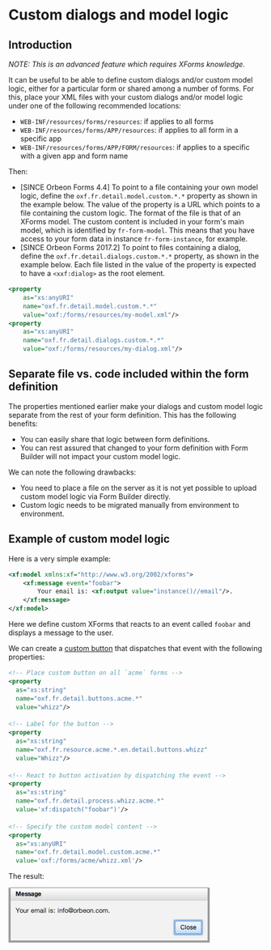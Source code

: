 # Custom dialogs and model logic

<!-- toc --> 

## Introduction

*NOTE: This is an advanced feature which requires XForms knowledge.*

It can be useful to be able to define custom dialogs and/or custom model logic, either for a particular form or shared among a number of forms. For this, place your XML files with your custom dialogs and/or model logic under one of the following recommended locations:

- `WEB-INF/resources/forms/resources`: if applies to all forms
- `WEB-INF/resources/forms/APP/resources`: if applies to all form in a specific app
- `WEB-INF/resources/forms/APP/FORM/resources`: if applies to a specific with a given app and form name

Then:

- [SINCE Orbeon Forms 4.4] To point to a file containing your own model logic, define the `oxf.fr.detail.model.custom.*.*` property as shown in the example below. The value of the property is a URL which points to a file containing the custom logic. The format of the file is that of an XForms model. The custom content is included in your form's main model, which is identified by `fr-form-model`. This means that you have access to your form data in instance `fr-form-instance`, for example.
- [SINCE Orbeon Forms 2017.2] To point to files containing a dialog, define the `oxf.fr.detail.dialogs.custom.*.*` property, as shown in the example below. Each file listed in the value of the property is expected to have a `<xxf:dialog>` as the root element.

```xml
<property
    as="xs:anyURI"
    name="oxf.fr.detail.model.custom.*.*"
    value="oxf:/forms/resources/my-model.xml"/>
<property
    as="xs:anyURI"
    name="oxf.fr.detail.dialogs.custom.*.*"
    value="oxf:/forms/resources/my-dialog.xml"/>
```

## Separate file vs. code included within the form definition

The properties mentioned earlier make your dialogs and custom model logic separate from the rest of your form definition. This has the following benefits:

- You can easily share that logic between form definitions.
- You can rest assured that changed to your form definition with Form Builder will not impact your custom model logic.

We can note the following drawbacks:

- You need to place a file on the server as it is not yet possible to upload custom model logic via Form Builder directly.
- Custom logic needs to be migrated manually from environment to environment.

## Example of custom model logic

Here is a very simple example:

```xml
<xf:model xmlns:xf="http://www.w3.org/2002/xforms">
    <xf:message event="foobar">
        Your email is: <xf:output value="instance()//email"/>.
    </xf:message>
</xf:model>
```

Here we define custom XForms that reacts to an event called `foobar` and displays a message to the user.

We can create a [custom button](../../form-runner/advanced/buttons-and-processes/README.md) that dispatches that event with the following properties:

```xml
<!-- Place custom button on all `acme` forms -->
<property
  as="xs:string"
  name="oxf.fr.detail.buttons.acme.*"
  value="whizz"/>

<!-- Label for the button -->
<property
  as="xs:string"
  name="oxf.fr.resource.acme.*.en.detail.buttons.whizz"
  value="Whizz"/>

<!-- React to button activation by dispatching the event -->
<property
  as="xs:string"
  name="oxf.fr.detail.process.whizz.acme.*"
  value='xf:dispatch("foobar")'/>

<!-- Specify the custom model content -->
<property
  as="xs:anyURI"
  name="oxf.fr.detail.model.custom.acme.*"
  value='oxf:/forms/acme/whizz.xml'/>
```

The result:

![Form Runner message](../images/your-email-is.png)
